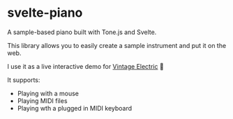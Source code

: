 # svelte-piano

A sample-based piano built with Tone.js and Svelte.

This library allows you to easily create a sample instrument and put it on the web. 

I use it as a live interactive demo for [Vintage Electric](https://vyacheslavbasharov.com/shop/vintage-electric) 🎹

It supports:
- Playing with a mouse
- Playing MIDI files
- Playing wth a plugged in MIDI keyboard

